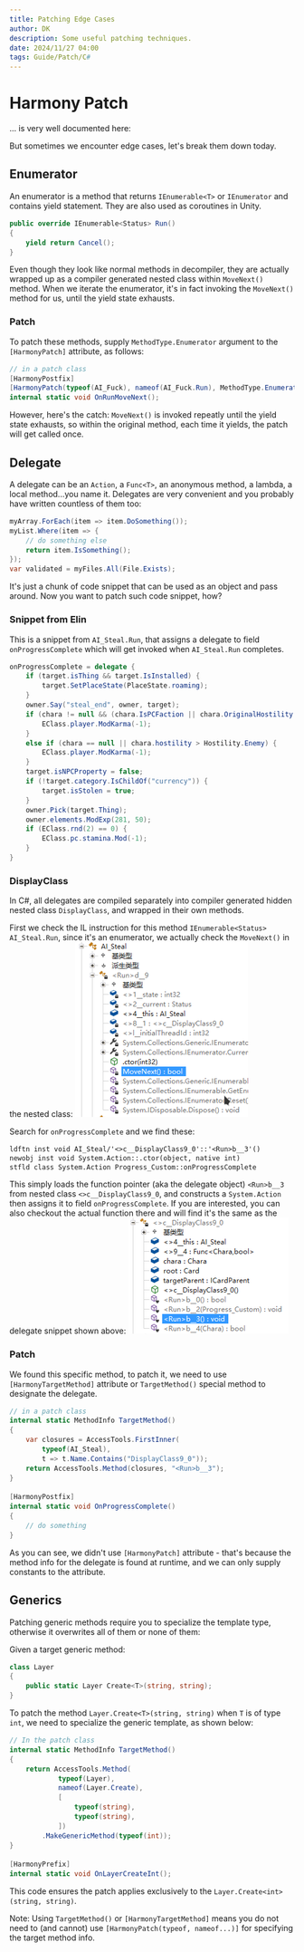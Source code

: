 ```yaml
---
title: Patching Edge Cases
author: DK
description: Some useful patching techniques.
date: 2024/11/27 04:00
tags: Guide/Patch/C#
---
```


# Harmony Patch

... is very well documented here:

<LinkCard t="Harmony Patching" u="https://harmony.pardeike.net/articles/patching.html"/>

But sometimes we encounter edge cases, let's break them down today.

## Enumerator

An enumerator is a method that returns `IEnumerable<T>` or `IEnumerator` and contains yield statement. They are also used as coroutines in Unity.
```cs
public override IEnumerable<Status> Run()
{
    yield return Cancel();
}
```

Even though they look like normal methods in decompiler, they are actually wrapped up as a compiler generated nested class within `MoveNext()` method. When we iterate the enumerator, it's in fact invoking the `MoveNext()` method for us, until the yield state exhausts. 

### Patch

To patch these methods, supply `MethodType.Enumerator` argument to the `[HarmonyPatch]` attribute, as follows:
```cs
// in a patch class
[HarmonyPostfix]
[HarmonyPatch(typeof(AI_Fuck), nameof(AI_Fuck.Run), MethodType.Enumerator)]
internal static void OnRunMoveNext();
```

However, here's the catch: `MoveNext()` is invoked repeatly until the yield state exhausts, so within the original method, each time it yields, the patch will get called once. 

## Delegate

A delegate can be an `Action`, a `Func<T>`, an anonymous method, a lambda, a local method...you name it. Delegates are very convenient and you probably have written countless of them too:
```cs
myArray.ForEach(item => item.DoSomething());
myList.Where(item => {
    // do something else
    return item.IsSomething();
});
var validated = myFiles.All(File.Exists);
```

It's just a chunk of code snippet that can be used as an object and pass around. Now you want to patch such code snippet, how?

### Snippet from Elin 

This is a snippet from `AI_Steal.Run`, that assigns a delegate to field `onProgressComplete` which will get invoked when `AI_Steal.Run` completes.
```cs
onProgressComplete = delegate {
    if (target.isThing && target.IsInstalled) {
        target.SetPlaceState(PlaceState.roaming);
    }
    owner.Say("steal_end", owner, target);
    if (chara != null && (chara.IsPCFaction || chara.OriginalHostility >= Hostility.Friend)) {
        EClass.player.ModKarma(-1);
    }
    else if (chara == null || chara.hostility > Hostility.Enemy) {
        EClass.player.ModKarma(-1);
    }
    target.isNPCProperty = false;
    if (!target.category.IsChildOf("currency")) {
        target.isStolen = true;
    }
    owner.Pick(target.Thing);
    owner.elements.ModExp(281, 50);
    if (EClass.rnd(2) == 0) {
        EClass.pc.stamina.Mod(-1);
    }
}
```

### DisplayClass

In C#, all delegates are compiled separately into compiler generated hidden nested class `DisplayClass`, and wrapped in their own methods.

First we check the IL instruction for this method `IEnumerable<Status> AI_Steal.Run`, since it's an enumerator, we actually check the `MoveNext()` in the nested class:
![movenext](./assets/move_next.png)

Search for `onProgressComplete` and we find these:
```cs:no-line-numbers
ldftn inst void AI_Steal/'<>c__DisplayClass9_0'::'<Run>b__3'()
newobj inst void System.Action::.ctor(object, native int)
stfld class System.Action Progress_Custom::onProgressComplete
```

This simply loads the function pointer (aka the delegate object) `<Run>b__3` from nested class `<>c__DisplayClass9_0`, and constructs a `System.Action` then assigns it to field `onProgressComplete`. If you are interested, you can also checkout the actual function there and will find it's the same as the delegate snippet shown above:
![nested](./assets/nested_dele.png)

### Patch

We found this specific method, to patch it, we need to use `[HarmonyTargetMethod]` attribute or `TargetMethod()` special method to designate the delegate.
```cs
// in a patch class
internal static MethodInfo TargetMethod()
{
    var closures = AccessTools.FirstInner(
        typeof(AI_Steal), 
        t => t.Name.Contains("DisplayClass9_0"));
    return AccessTools.Method(closures, "<Run>b__3");
}

[HarmonyPostfix]
internal static void OnProgressComplete()
{
    // do something
}
```

As you can see, we didn't use `[HarmonyPatch]` attribute - that's because the method info for the delegate is found at runtime, and we can only supply constants to the attribute.

## Generics

Patching generic methods require you to specialize the template type, otherwise it overwrites all of them or none of them:

Given a target generic method:
```cs
class Layer
{
    public static Layer Create<T>(string, string);
}
```

To patch the method `Layer.Create<T>(string, string)` when `T` is of type `int`, we need to specialize the generic template, as shown below:
```cs
// In the patch class
internal static MethodInfo TargetMethod()
{
    return AccessTools.Method(
            typeof(Layer), 
            nameof(Layer.Create),
            [
                typeof(string), 
                typeof(string),
            ])
        .MakeGenericMethod(typeof(int));
}

[HarmonyPrefix]
internal static void OnLayerCreateInt();
```

This code ensures the patch applies exclusively to the `Layer.Create<int>(string, string)`.

Note: Using `TargetMethod()` or `[HarmonyTargetMethod]` means you do not need to (and cannot) use `[HarmonyPatch(typeof, nameof...)]` for specifying the target method info.